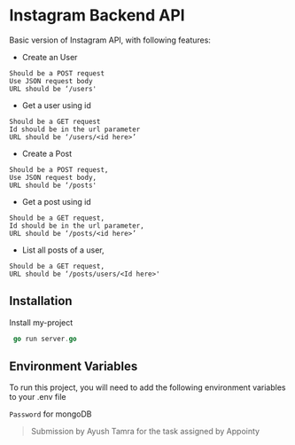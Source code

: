 
# Instagram Backend API

Basic version of Instagram API, with following features:

- Create an User
``` 
Should be a POST request
Use JSON request body
URL should be ‘/users'
```

- Get a user using id
```
Should be a GET request
Id should be in the url parameter
URL should be ‘/users/<id here>’
```

- Create a Post
```
Should be a POST request,
Use JSON request body,
URL should be ‘/posts'
```

- Get a post using id
```
Should be a GET request,
Id should be in the url parameter,
URL should be ‘/posts/<id here>’
```

- List all posts of a user,
```
Should be a GET request,
URL should be ‘/posts/users/<Id here>'
```
## Installation

Install my-project

```go 
 go run server.go
```
## Environment Variables

To run this project, you will need to add the following environment variables to your .env file

`Password` for mongoDB

> Submission by Ayush Tamra for the task assigned by Appointy